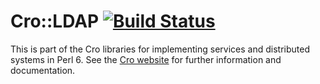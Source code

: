 # Cro::LDAP [![Build Status](https://travis-ci.org/croservices/cro-ldap.svg?branch=master)](https://travis-ci.org/croservices/cro-ldap)

This is part of the Cro libraries for implementing services and distributed
systems in Perl 6. See the [Cro website](http://cro.services/) for further
information and documentation.
